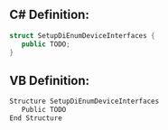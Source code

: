 
## C# Definition:
```cs
struct SetupDiEnumDeviceInterfaces {
   public TODO;
}
```

## VB Definition:
```cs
Structure SetupDiEnumDeviceInterfaces 
   Public TODO
End Structure
```
